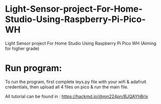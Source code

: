# Light-Sensor-project-For-Home-Studio-Using-Raspberry-Pi-Pico-WH
Light Sensor project For Home Studio Using Raspberry Pi Pico WH (Aiming for higher grade)


# Run program:

To run the program, first complete leys.py file with your wifi & adafruit credentials, then upload all 4 files on pico & run the main file. 

All tutorial can be found in :
https://hackmd.io/@mn224pn/BJQAYhBrlx
